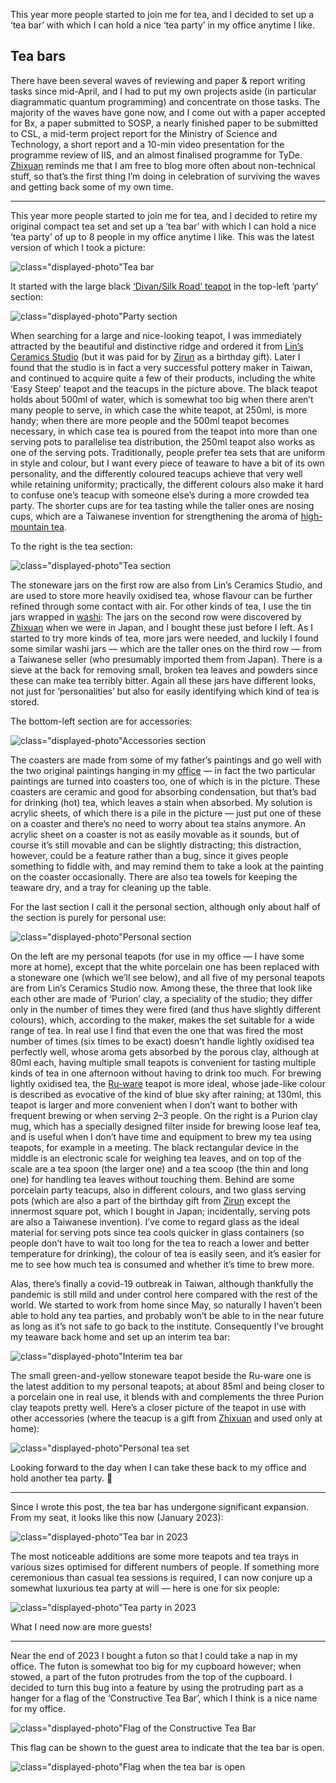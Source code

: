 This year more people started to join me for tea, and I decided to set up a ‘tea bar’ with which I can hold a nice ‘tea party’ in my office anytime I like.

## Tea bars

There have been several waves of reviewing and paper & report writing tasks since mid-April, and I had to put my own projects aside (in particular diagrammatic quantum programming) and concentrate on those tasks.
The majority of the waves have gone now, and I come out with a paper accepted for Bx, a paper submitted to SOSP, a nearly finished paper to be submitted to CSL, a mid-term project report for the Ministry of Science and Technology, a short report and a 10-min video presentation for the programme review of IIS, and an almost finalised programme for TyDe.
[Zhixuan](https://yangzhixuan.github.io) reminds me that I am free to blog more often about non-technical stuff, so that’s the first thing I’m doing in celebration of surviving the waves and getting back some of my own time.

---

This year more people started to join me for tea, and I decided to retire my original compact tea set and set up a ‘tea bar’ with which I can hold a nice ‘tea party’ of up to 8 people in my office anytime I like.
This was the latest version of which I took a picture:

![`class="displayed-photo"`Tea bar](tea-bar.jpeg)

It started with the large black [‘Divan/Silk Road’ teapot](http://pelidesign.com/websitepeli/divan/) in the top-left ‘party’ section:

![`class="displayed-photo"`Party section](party-section.jpeg)

When searching for a large and nice-looking teapot, I was immediately attracted by the beautiful and distinctive ridge and ordered it from [Lin’s Ceramics Studio](https://www.taurlia.com) (but it was paid for by [Zirun](https://ac.k331.one) as a birthday gift).
Later I found that the studio is in fact a very successful pottery maker in Taiwan, and continued to acquire quite a few of their products, including the white ‘Easy Steep’ teapot and the teacups in the picture above.
The black teapot holds about 500ml of water, which is somewhat too big when there aren’t many people to serve, in which case the white teapot, at 250ml, is more handy; when there are more people and the 500ml teapot becomes necessary, in which case tea is poured from the teapot into more than one serving pots to parallelise tea distribution, the 250ml teapot also works as one of the serving pots.
Traditionally, people prefer tea sets that are uniform in style and colour, but I want every piece of teaware to have a bit of its own personality, and the differently coloured teacups achieve that very well while retaining uniformity; practically, the different colours also make it hard to confuse one’s teacup with someone else’s during a more crowded tea party.
The shorter cups are for tea tasting while the taller ones are nosing cups, which are a Taiwanese invention for strengthening the aroma of [high-mountain tea](https://en.wikipedia.org/wiki/High-mountain_tea).

To the right is the tea section:

![`class="displayed-photo"`Tea section](tea-section.jpeg)

The stoneware jars on the first row are also from Lin’s Ceramics Studio, and are used to store more heavily oxidised tea, whose flavour can be further refined through some contact with air.
For other kinds of tea, I use the tin jars wrapped in [washi](https://en.wikipedia.org/wiki/Washi):
The jars on the second row were discovered by [Zhixuan](https://yangzhixuan.github.io) when we were in Japan, and I bought these just before I left.
As I started to try more kinds of tea, more jars were needed, and luckily I found some similar washi jars — which are the taller ones on the third row — from a Taiwanese seller (who presumably imported them from Japan).
There is a sieve at the back for removing small, broken tea leaves and powders since these can make tea terribly bitter.
Again all these jars have different looks, not just for ‘personalities’ but also for easily identifying which kind of tea is stored.

The bottom-left section are for accessories:

![`class="displayed-photo"`Accessories section](accessories-section.jpeg)

The coasters are made from some of my father’s paintings and go well with the two original paintings hanging in my [office](/blog/0008/) — in fact the two particular paintings are turned into coasters too, one of which is in the picture.
These coasters are ceramic and good for absorbing condensation, but that’s bad for drinking (hot) tea, which leaves a stain when absorbed.
My solution is acrylic sheets, of which there is a pile in the picture — just put one of these on a coaster and there’s no need to worry about tea stains anymore.
An acrylic sheet on a coaster is not as easily movable as it sounds, but of course it’s still movable and can be slightly distracting; this distraction, however, could be a feature rather than a bug, since it gives people something to fiddle with, and may remind them to take a look at the painting on the coaster occasionally.
There are also tea towels for keeping the teaware dry, and a tray for cleaning up the table.

For the last section I call it the personal section, although only about half of the section is purely for personal use:

![`class="displayed-photo"`Personal section](personal-section.jpeg)

On the left are my personal teapots (for use in my office — I have some more at home), except that the white porcelain one has been replaced with a stoneware one (which we’ll see below), and all five of my personal teapots are from Lin’s Ceramics Studio now.
Among these, the three that look like each other are made of ‘Purion’ clay, a speciality of the studio; they differ only in the number of times they were fired (and thus have slightly different colours), which, according to the maker, makes the set suitable for a wide range of tea.
In real use I find that even the one that was fired the most number of times (six times to be exact) doesn’t handle lightly oxidised tea perfectly well, whose aroma gets absorbed by the porous clay, although at 80ml each, having multiple small teapots is convenient for tasting multiple kinds of tea in one afternoon without having to drink too much.
For brewing lightly oxidised tea, the [Ru-ware](https://en.wikipedia.org/wiki/Ru_ware) teapot is more ideal, whose jade-like colour is described as evocative of the kind of blue sky after raining; at 130ml, this teapot is larger and more convenient when I don’t want to bother with frequent brewing or when serving 2–3 people.
On the right is a Purion clay mug, which has a specially designed filter inside for brewing loose leaf tea, and is useful when I don’t have time and equipment to brew my tea using teapots, for example in a meeting.
The black rectangular device in the middle is an electronic scale for weighing tea leaves, and on top of the scale are a tea spoon (the larger one) and a tea scoop (the thin and long one) for handling tea leaves without touching them.
Behind are some porcelain party teacups, also in different colours, and two glass serving pots (which are also a part of the birthday gift from [Zirun](https://ac.k331.one) except the innermost square pot, which I bought in Japan; incidentally, serving pots are also a Taiwanese invention).
I’ve come to regard glass as the ideal material for serving pots since tea cools quicker in glass containers (so people don’t have to wait too long for the tea to reach a lower and better temperature for drinking), the colour of tea is easily seen, and it’s easier for me to see how much tea is consumed and whether it’s time to brew more.

Alas, there’s finally a covid-19 outbreak in Taiwan, although thankfully the pandemic is still mild and under control here compared with the rest of the world.
We started to work from home since May, so naturally I haven’t been able to hold any tea parties, and probably won’t be able to in the near future as long as it’s not safe to go back to the institute.
Consequently I’ve brought my teaware back home and set up an interim tea bar:

![`class="displayed-photo"`Interim tea bar](interim-tea-bar.jpeg)

The small green-and-yellow stoneware teapot beside the Ru-ware one is the latest addition to my personal teapots; at about 85ml and being closer to a porcelain one in real use, it blends with and complements the three Purion clay teapots pretty well.
Here’s a closer picture of the teapot in use with other accessories (where the teacup is a gift from [Zhixuan](https://yangzhixuan.github.io) and used only at home):

![`class="displayed-photo"`Personal tea set](personal-tea-set.jpeg)

Looking forward to the day when I can take these back to my office and hold another tea party. 🎉

---

Since I wrote this post, the tea bar has undergone significant expansion.
From my seat, it looks like this now (January 2023):

![`class="displayed-photo"`Tea bar in 2023](tea-bar-2023.jpeg)

The most noticeable additions are some more teapots and tea trays in various sizes optimised for different numbers of people.
If something more ceremonious than casual tea sessions is required, I can now conjure up a somewhat luxurious tea party at will — here is one for six people:

![`class="displayed-photo"`Tea party in 2023](tea-party-2023.jpeg)

What I need now are more guests!

---

Near the end of 2023 I bought a futon so that I could take a nap in my office.
The futon is somewhat too big for my cupboard however; when stowed, a part of the futon protrudes from the top of the cupboard.
I decided to turn this bug into a feature by using the protruding part as a hanger for a flag of the ‘Constructive Tea Bar’, which I think is a nice name for my office.

![`class="displayed-photo"`Flag of the Constructive Tea Bar](Constructive-Tea-Bar.jpeg)

This flag can be shown to the guest area to indicate that the tea bar is open.

![`class="displayed-photo"`Flag when the tea bar is open](open.jpeg)
